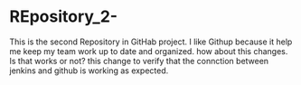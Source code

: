 # REpository_2-
This is the second Repository in GitHab project. 
I like Githup because it help me keep my team work up to date and organized.
how about this changes. Is that works or not?
this change to verify that the connction between jenkins and github is working as expected.
